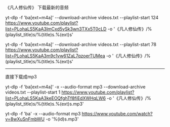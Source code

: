 


《凡人修仙传》 下载最新的音频

yt-dlp -f 'ba[ext=m4a]' --download-archive videos.txt  --playlist-start 124  https://www.youtube.com/playlist?list=PLohaLS5KaA3lmCxd5vSk3wn3TXx5T0cLD -o '《凡人修仙传》/%(playlist_title)s/%(title)s.%(ext)s'




yt-dlp -f 'ba[ext=m4a]' --download-archive videos.txt  --playlist-start 78  https://www.youtube.com/playlist?list=PLohaLS5KaA3m9c1vw61ZaL7qzoerTUMea -o '《凡人修仙传》/%(playlist_title)s/%(title)s.%(ext)s'

-----------------




直接下载成mp3

yt-dlp -f 'ba[ext=m4a]' -x --audio-format mp3 --download-archive videos.txt  --playlist-start 1  https://www.youtube.com/playlist?list=PLohaLS5KaA3keEOQfghTf8fiEdXWHqLW6 -o '《凡人修仙传》/%(playlist_title)s/%(title)s.%(ext)s.mp3'


yt-dlp -f 'ba' -x --audio-format mp3 https://www.youtube.com/watch?v=8wXuSnFmbWU -o '%(id)s.mp3'